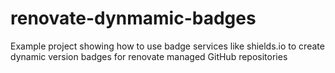 # renovate-dynmamic-badges
Example project showing how to use badge services like shields.io to create dynamic version badges for renovate managed GitHub repositories
